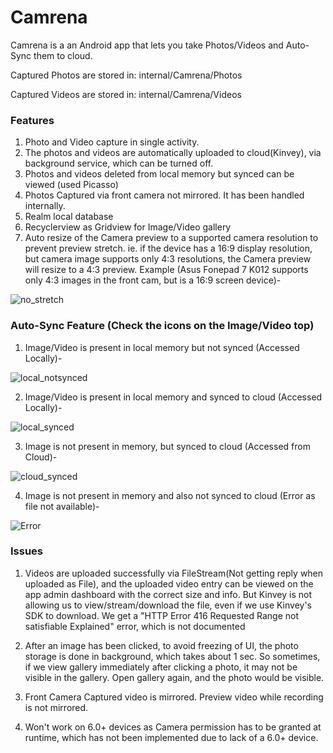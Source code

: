 # Camrena
Camrena is a an Android app that lets you take Photos/Videos and Auto-Sync them to cloud. 

Captured Photos are stored in: internal/Camrena/Photos

Captured Videos are stored in: internal/Camrena/Videos

### Features
1. Photo and Video capture in single activity.
2. The photos and videos are automatically uploaded to cloud(Kinvey), via background service, which can be turned off.
3. Photos and videos deleted from local memory but synced can be viewed (used Picasso)
4. Photos Captured via front camera not mirrored. It has been handled internally.
5. Realm local database
6. Recyclerview as Gridview for Image/Video gallery
7. Auto resize of the Camera preview to a supported camera resolution to prevent preview stretch. ie. if the device has a 16:9 display resolution, but camera image supports only 4:3 resolutions, the Camera preview will resize to a 4:3 preview. Example (Asus Fonepad 7 K012 supports only 4:3 images in the front cam, but is a 16:9 screen device)-

![no_stretch](https://github.com/suchoX/Camrena/blob/master/Screens/no_stretch.jpg)

### Auto-Sync Feature (Check the icons on the Image/Video top)

1. Image/Video is present in local memory but not synced (Accessed Locally)-

![local_notsynced](https://github.com/suchoX/Camrena/blob/master/Screens/local_notsynced.png)

2. Image/Video is present in local memory and synced to cloud (Accessed Locally)-

![local_synced](https://github.com/suchoX/Camrena/blob/master/Screens/local_synced.png)

3. Image is not present in memory, but synced to cloud (Accessed from Cloud)-

![cloud_synced](https://github.com/suchoX/Camrena/blob/master/Screens/cloud_synced.png)

4. Image is not present in memory and also not synced to cloud (Error as file not available)-

![Error](https://github.com/suchoX/Camrena/blob/master/Screens/error.png)

### Issues
1. Videos are uploaded successfully via FileStream(Not getting reply when uploaded as File), and the uploaded video entry can be viewed on the app admin dashboard with the correct size and info. But Kinvey is not allowing us to view/stream/download the file, even if we use Kinvey's SDK to download. We get a "HTTP Error 416 Requested Range not satisfiable Explained" error, which is not documented

2. After an image has been clicked, to avoid freezing of UI, the photo storage is done in background, which takes about 1 sec. So sometimes, if we view gallery immediately after clicking a photo, it may not be visible in the gallery. Open gallery again, and the photo would be visible.

3. Front Camera Captured video is mirrored. Preview video while recording is not mirrored.

4. Won't work on 6.0+ devices as Camera permission has to be granted at runtime, which has not been implemented due to lack of a 6.0+ device.

